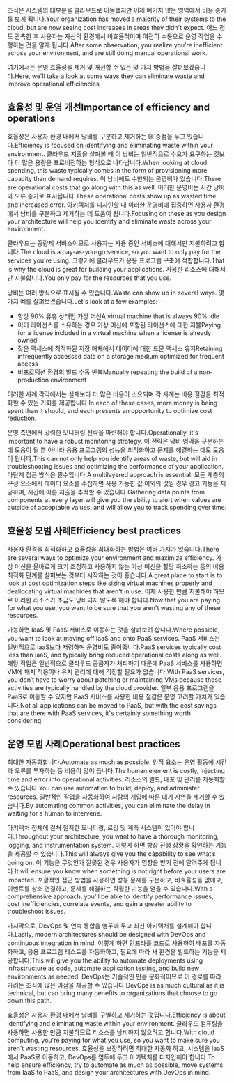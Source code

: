 <span data-ttu-id="a2188-101">조직은 시스템의 대부분을 클라우드로 이동했지만 이제 예기치 않은 영역에서 비용 증가를 보게 됩니다.</span><span class="sxs-lookup"><span data-stu-id="a2188-101">Your organization has moved a majority of their systems to the cloud, but are now seeing cost increases in areas they didn't expect.</span></span> <span data-ttu-id="a2188-102">어느 정도 관측한 후 사용자는 자신의 환경에서 비효율적이며 여전히 수동으로 운영 작업을 수행하는 것을 알게 됩니다.</span><span class="sxs-lookup"><span data-stu-id="a2188-102">After some observation, you realize you're inefficient across your environment, and are still doing manual operational work.</span></span> 

<span data-ttu-id="a2188-103">여기에서는 운영 효율성을 제거 및 개선할 수 있는 몇 가지 방법을 살펴보겠습니다.</span><span class="sxs-lookup"><span data-stu-id="a2188-103">Here, we'll take a look at some ways they can eliminate waste and improve operational efficiencies.</span></span>

## <a name="importance-of-efficiency-and-operations"></a><span data-ttu-id="a2188-104">효율성 및 운영 개선</span><span class="sxs-lookup"><span data-stu-id="a2188-104">Importance of efficiency and operations</span></span>

<span data-ttu-id="a2188-105">효율성은 사용자 환경 내에서 낭비를 구분하고 제거하는 데 중점을 두고 있습니다.</span><span class="sxs-lookup"><span data-stu-id="a2188-105">Efficiency is focused on identifying and eliminating waste within your environment.</span></span> <span data-ttu-id="a2188-106">클라우드 지출을 살펴볼 때 이 낭비는 일반적으로 수요가 요구하는 것보다 더 많은 용량을 프로비전하는 형식으로 나타납니다.</span><span class="sxs-lookup"><span data-stu-id="a2188-106">When looking at cloud spending, this waste typically comes in the form of provisioning more capacity than demand requires.</span></span> <span data-ttu-id="a2188-107">이 낭비에도 수반되는 운영비가 있습니다.</span><span class="sxs-lookup"><span data-stu-id="a2188-107">There are operational costs that go along with this as well.</span></span> <span data-ttu-id="a2188-108">이러한 운영비는 시간 낭비와 오류 증가로 표시됩니다.</span><span class="sxs-lookup"><span data-stu-id="a2188-108">These operational costs show up as wasted time and increased error.</span></span> <span data-ttu-id="a2188-109">아키텍처를 디자인할 때 이러한 운영비에 집중하면 사용자 환경에서 낭비를 구분하고 제거하는 데 도움이 됩니다.</span><span class="sxs-lookup"><span data-stu-id="a2188-109">Focusing on these as you design your architecture will help you identify and eliminate waste across your environment.</span></span>

<span data-ttu-id="a2188-110">클라우드는 종량제 서비스이므로 사용자는 사용 중인 서비스에 대해서만 지불하려고 합니다.</span><span class="sxs-lookup"><span data-stu-id="a2188-110">The cloud is a pay-as-you-go service, so you want to only pay for the services you're using.</span></span> <span data-ttu-id="a2188-111">그렇기에 클라우드가 응용 프로그램 구축에 적합합니다.</span><span class="sxs-lookup"><span data-stu-id="a2188-111">That is why the cloud is great for building your applications.</span></span> <span data-ttu-id="a2188-112">사용한 리소스에 대해서만 지불합니다.</span><span class="sxs-lookup"><span data-stu-id="a2188-112">You only pay for the resources that you use.</span></span>

<span data-ttu-id="a2188-113">낭비는 여러 방식으로 표시될 수 있습니다.</span><span class="sxs-lookup"><span data-stu-id="a2188-113">Waste can show up in several ways.</span></span> <span data-ttu-id="a2188-114">몇 가지 예를 살펴보겠습니다.</span><span class="sxs-lookup"><span data-stu-id="a2188-114">Let's look at a few examples:</span></span>

* <span data-ttu-id="a2188-115">항상 90% 유휴 상태인 가상 머신</span><span class="sxs-lookup"><span data-stu-id="a2188-115">A virtual machine that is always 90% idle</span></span>
* <span data-ttu-id="a2188-116">이미 라이선스를 소유하는 경우 가상 머신에 포함된 라이선스에 대한 지불</span><span class="sxs-lookup"><span data-stu-id="a2188-116">Paying for a license included in a virtual machine when a license is already owned</span></span>
* <span data-ttu-id="a2188-117">잦은 액세스에 최적화된 저장 매체에서 데이터에 대한 드문 액세스 유지</span><span class="sxs-lookup"><span data-stu-id="a2188-117">Retaining infrequently accessed data on a storage medium optimized for frequent access</span></span>
* <span data-ttu-id="a2188-118">비프로덕션 환경의 빌드 수동 반복</span><span class="sxs-lookup"><span data-stu-id="a2188-118">Manually repeating the build of a non-production environment</span></span>

<span data-ttu-id="a2188-119">이러한 사례 각각에서는 실제보다 더 많은 비용이 소요되며 각 사례는 비용 절감을 최적화할 수 있는 기회를 제공합니다.</span><span class="sxs-lookup"><span data-stu-id="a2188-119">In each of these cases, more money is being spent than it should, and each presents an opportunity to optimize cost reduction.</span></span>

<span data-ttu-id="a2188-120">운영 측면에서 강력한 모니터링 전략을 마련해야 합니다.</span><span class="sxs-lookup"><span data-stu-id="a2188-120">Operationally, it's important to have a robust monitoring strategy.</span></span> <span data-ttu-id="a2188-121">이 전략은 낭비 영역을 구분하는 데 도움이 될 뿐 아니라 응용 프로그램의 성능을 최적화하고 문제를 해결하는 데도 도움이 됩니다.</span><span class="sxs-lookup"><span data-stu-id="a2188-121">This can not only help you identify areas of waste, but will aid in troubleshooting issues and optimizing the performance of your application.</span></span> <span data-ttu-id="a2188-122">다단계 접근 방식은 필수입니다.</span><span class="sxs-lookup"><span data-stu-id="a2188-122">A multilayered approach is essential.</span></span> <span data-ttu-id="a2188-123">모든 계층의 구성 요소에서 데이터 요소를 수집하면 사용 가능한 값 이외의 값일 경우 경고 기능을 제공하며, 시간에 따른 지출을 추적할 수 있습니다.</span><span class="sxs-lookup"><span data-stu-id="a2188-123">Gathering data points from components at every layer will give you the ability to alert when values are outside of acceptable values, and will allow you to track spending over time.</span></span>

## <a name="efficiency-best-practices"></a><span data-ttu-id="a2188-124">효율성 모범 사례</span><span class="sxs-lookup"><span data-stu-id="a2188-124">Efficiency best practices</span></span>

<span data-ttu-id="a2188-125">사용자 환경을 최적화하고 효율성을 최대화하는 방법은 여러 가지가 있습니다.</span><span class="sxs-lookup"><span data-stu-id="a2188-125">There are several ways to optimize your environment and maximize efficiency.</span></span> <span data-ttu-id="a2188-126">가상 머신을 올바르게 크기 조정하고 사용하지 않는 가상 머신을 할당 취소하는 등의 비용 최적화 단계를 살펴보는 것부터 시작하는 것이 좋습니다.</span><span class="sxs-lookup"><span data-stu-id="a2188-126">A great place to start is to look at cost optimization steps like sizing virtual machines properly and deallocating virtual machines that aren't in use.</span></span> <span data-ttu-id="a2188-127">이제 사용한 만큼 지불해야 하므로 이러한 리소스가 조금도 낭비되지 않도록 해야 합니다.</span><span class="sxs-lookup"><span data-stu-id="a2188-127">Now that you are paying for what you use, you want to be sure that you aren't wasting any of these resources.</span></span>

<span data-ttu-id="a2188-128">가능하면 IaaS 및 PaaS 서비스로 이동하는 것을 살펴보려 합니다.</span><span class="sxs-lookup"><span data-stu-id="a2188-128">Where possible, you want to look at moving off IaaS and onto PaaS services.</span></span> <span data-ttu-id="a2188-129">PaaS 서비스는 일반적으로 IaaS보다 저렴하며 운영비도 줄여줍니다.</span><span class="sxs-lookup"><span data-stu-id="a2188-129">PaaS services typically cost less than IaaS, and typically bring reduced operational costs along as well.</span></span> <span data-ttu-id="a2188-130">해당 작업은 일반적으로 클라우드 공급자가 처리하기 때문에 PaaS 서비스를 사용하면 VM에 패치 적용이나 유지 관리에 대해 걱정할 필요가 없습니다.</span><span class="sxs-lookup"><span data-stu-id="a2188-130">With PaaS services, you don’t have to worry about patching or maintaining VMs because those activities are typically handled by the cloud provider.</span></span> <span data-ttu-id="a2188-131">일부 응용 프로그램을 PaaS로 이동할 수 있지만 PaaS 서비스를 사용한 비용 절감은 분명 고려할 가치가 있습니다.</span><span class="sxs-lookup"><span data-stu-id="a2188-131">Not all applications can be moved to PaaS, but with the cost savings that are there with PaaS services, it's certainly something worth considering.</span></span>

## <a name="operational-best-practices"></a><span data-ttu-id="a2188-132">운영 모범 사례</span><span class="sxs-lookup"><span data-stu-id="a2188-132">Operational best practices</span></span>

<span data-ttu-id="a2188-133">최대한 자동화합니다.</span><span class="sxs-lookup"><span data-stu-id="a2188-133">Automate as much as possible.</span></span> <span data-ttu-id="a2188-134">인적 요소는 운영 활동에 시간과 오류를 투자하는 등 비용이 많이 듭니다.</span><span class="sxs-lookup"><span data-stu-id="a2188-134">The human element is costly, injecting time and error into operational activities.</span></span> <span data-ttu-id="a2188-135">리소스의 빌드, 배포 및 관리를 자동화할 수 있습니다.</span><span class="sxs-lookup"><span data-stu-id="a2188-135">You can use automation to build, deploy, and administer resources.</span></span> <span data-ttu-id="a2188-136">일반적인 작업을 자동화하여 사람의 개입에 따른 대기 지연을 제거할 수 있습니다.</span><span class="sxs-lookup"><span data-stu-id="a2188-136">By automating common activities, you can eliminate the delay in waiting for a human to intervene.</span></span>

<span data-ttu-id="a2188-137">아키텍처 전체에 걸쳐 철저한 모니터링, 로깅 및 계측 시스템이 있어야 합니다.</span><span class="sxs-lookup"><span data-stu-id="a2188-137">Throughout your architecture, you want to have a thorough monitoring, logging, and instrumentation system.</span></span> <span data-ttu-id="a2188-138">이렇게 하면 항상 진행 상황을 확인하는 기능을 제공할 수 있습니다.</span><span class="sxs-lookup"><span data-stu-id="a2188-138">This will always give you the capability to see what’s going on.</span></span> <span data-ttu-id="a2188-139">이 기능은 무엇인가 잘못된 경우 사용자가 영향을 받기 전에 알려주게 됩니다.</span><span class="sxs-lookup"><span data-stu-id="a2188-139">It will ensure you know when something is not right before your users are impacted.</span></span> <span data-ttu-id="a2188-140">포괄적인 접근 방법을 사용하면 성능 문제를 구분하고, 비효율성을 없애고, 이벤트를 상호 연결하고, 문제를 해결하는 탁월한 기능을 얻을 수 있습니다.</span><span class="sxs-lookup"><span data-stu-id="a2188-140">With a comprehensive approach, you'll be able to identify performance issues, cost inefficiencies, correlate events, and gain a greater ability to troubleshoot issues.</span></span>

<span data-ttu-id="a2188-141">마지막으로, DevOps 및 연속 통합을 염두에 두고 최신 아키텍처를 설계해야 합니다.</span><span class="sxs-lookup"><span data-stu-id="a2188-141">Lastly, modern architectures should be designed with DevOps and continuous integration in mind.</span></span> <span data-ttu-id="a2188-142">이렇게 하면 인프라를 코드로 사용하여 배포를 자동화하고, 응용 프로그램 테스트를 자동화하고, 필요에 따라 새 환경을 빌드하는 기능을 제공합니다.</span><span class="sxs-lookup"><span data-stu-id="a2188-142">This will give you the ability to automate deployments using infrastructure as code, automate application testing, and build new environments as needed.</span></span> <span data-ttu-id="a2188-143">DevOps는 기술적인 만큼 문화적이므로 이 경로를 따라가려는 조직에 많은 이점을 제공할 수 있습니다.</span><span class="sxs-lookup"><span data-stu-id="a2188-143">DevOps is as much cultural as it is technical, but can bring many benefits to organizations that choose to go down this path.</span></span>

<span data-ttu-id="a2188-144">효율성은 사용자 환경 내에서 낭비를 구별하고 제거하는 것입니다.</span><span class="sxs-lookup"><span data-stu-id="a2188-144">Efficiency is about identifying and eliminating waste within your environment.</span></span> <span data-ttu-id="a2188-145">클라우드 컴퓨팅을 사용하면 사용한 만큼 지불하므로 리소스를 낭비하지 않으려고 합니다.</span><span class="sxs-lookup"><span data-stu-id="a2188-145">With cloud computing, you're paying for what you use, so you want to make sure you aren't wasting resources.</span></span> <span data-ttu-id="a2188-146">효율성을 보장하려면 최대한 자동화 하고, 시스템을 IaaS에서 PaaS로 이동하고, DevOps를 염두에 두고 아키텍처를 디자인해야 합니다.</span><span class="sxs-lookup"><span data-stu-id="a2188-146">To help ensure efficiency, try to automate as much as possible, move systems from IaaS to PaaS, and design your architectures with DevOps in mind.</span></span> 
